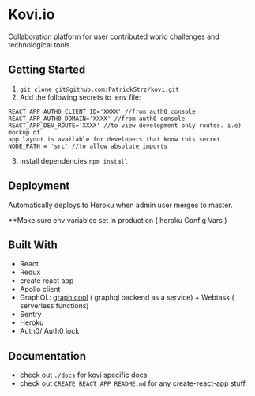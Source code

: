 # Kovi.io

Collaboration platform for user contributed world challenges and technological
tools.



## Getting Started

1. `git clone git@github.com:PatrickStrz/kovi.git`
2. Add the following secrets to .env file:
```
REACT_APP_AUTH0_CLIENT_ID='XXXX' //from auth0 console
REACT_APP_AUTH0_DOMAIN='XXXX' //from auth0 console
REACT_APP_DEV_ROUTE='XXXX' //to view development only routes. i.e) mockup of
app layout is available for developers that know this secret
NODE_PATH = 'src' //to allow absolute imports
```
 3. install dependencies `npm install`

## Deployment

Automatically deploys to Heroku when admin user merges to master.

**Make sure env variables set in production ( heroku Config Vars )

## Built With

* React
* Redux
* create react app
* Apollo client
* GraphQL: [graph.cool](url) ( graphql backend as a service) +
Webtask ( serverless functions)
* Sentry
* Heroku
* Auth0/ Auth0 lock

## Documentation

* check out `./docs` for kovi specific docs
* check out `CREATE_REACT_APP_README.md` for any create-react-app stuff.
